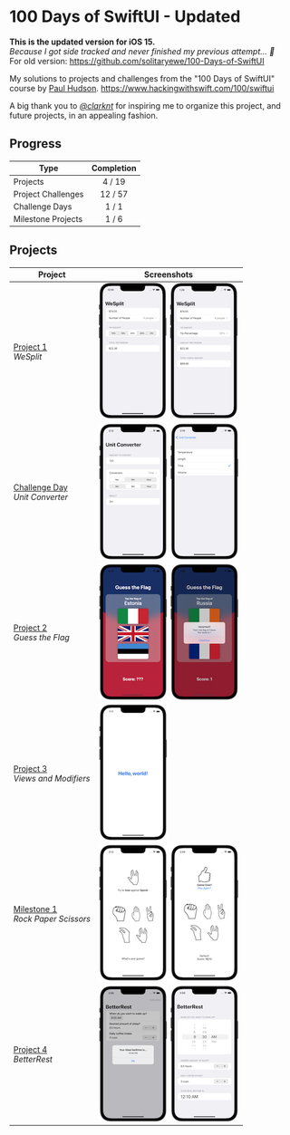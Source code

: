 # 100 Days of SwiftUI - Updated
<b>This is the updated version for iOS 15.</b><br>
<i>Because I got side tracked and never finished my previous attempt... 🫠</i><br>
For old version: https://github.com/solitaryewe/100-Days-of-SwiftUI

My solutions to projects and challenges from the "100 Days of SwiftUI" course by [Paul Hudson](https://github.com/twostraws).
https://www.hackingwithswift.com/100/swiftui

A big thank you to *[@clarknt](https://github.com/clarknt)* for inspiring me to organize this project, and future projects, in an appealing fashion.

## Progress

| Type | Completion |
| -------- | :----: |
| Projects | 4 / 19 |
| Project Challenges | 12 / 57 |
| Challenge Days | 1 / 1 |
| Milestone Projects | 1 / 6 |

## Projects

| Project | Screenshots |
| ------- | ---------- |
| [Project 1](https://github.com/solitaryewe/100-Days-of-SwiftUI-Updated/tree/main/Project-01) <br> *WeSplit* | [![Project 1 - WeSplit](https://github.com/solitaryewe/100-Days-of-SwiftUI-Updated/blob/main/Project-01/Screenshots/project01-small.png)](https://github.com/solitaryewe/100-Days-of-SwiftUI-Updated/blob/main/Project-01/Screenshots/project01-large.png) [![Project 1 (Challenges) - WeSplit](https://github.com/solitaryewe/100-Days-of-SwiftUI-Updated/blob/main/Project-01/Screenshots/project01-challenges-small.png)](https://github.com/solitaryewe/100-Days-of-SwiftUI-Updated/blob/main/Project-01/Screenshots/project01-challenges-large.png) |
| [Challenge Day](https://github.com/solitaryewe/100-Days-of-SwiftUI-Updated/tree/main/Challenge-Day) <br> *Unit Converter* | [![Challenge Day - Unit Converter](https://github.com/solitaryewe/100-Days-of-SwiftUI-Updated/blob/main/Challenge-Day/Screenshots/challenge-day1-small.png)](https://github.com/solitaryewe/100-Days-of-SwiftUI-Updated/blob/main/Challenge-Day/Screenshots/challenge-day1-large.png) [![Challenge Day - Unit Converter](https://github.com/solitaryewe/100-Days-of-SwiftUI-Updated/blob/main/Challenge-Day/Screenshots/challenge-day2-small.png)](https://github.com/solitaryewe/100-Days-of-SwiftUI-Updated/blob/main/Challenge-Day/Screenshots/challenge-day2-large.png) |
| [Project 2](https://github.com/solitaryewe/100-Days-of-SwiftUI-Updated/tree/main/Project-02) <br> *Guess the Flag* | [![Project 2 - Guess the Flag](https://github.com/solitaryewe/100-Days-of-SwiftUI-Updated/blob/main/Project-02/Screenshots/project2-small.png)](https://github.com/solitaryewe/100-Days-of-SwiftUI-Updated/blob/main/Project-02/Screenshots/project2-large.png) [![Project 2 - Guess the Flag](https://github.com/solitaryewe/100-Days-of-SwiftUI-Updated/blob/main/Project-02/Screenshots/project2-challenges-small.png)](https://github.com/solitaryewe/100-Days-of-SwiftUI-Updated/blob/main/Project-02/Screenshots/project2-challenges-large.png) |
| [Project 3](https://github.com/solitaryewe/100-Days-of-SwiftUI-Updated/tree/main/Project-03) <br> *Views and Modifiers* | [![Project 3 - Views and Modifiers](https://github.com/solitaryewe/100-Days-of-SwiftUI-Updated/blob/main/Project-03/Screenshots/project3-small.png)](https://github.com/solitaryewe/100-Days-of-SwiftUI-Updated/blob/main/Project-03/Screenshots/project3-large.png) |
| [Milestone 1](https://github.com/solitaryewe/100-Days-of-SwiftUI-Updated/tree/main/Milestone-01) <br> *Rock Paper Scissors* | [![Milestone 1 - Rock Paper Scissors](https://github.com/solitaryewe/100-Days-of-SwiftUI-Updated/blob/main/Milestone-01/Screenshots/milestone1a-small.png)](https://github.com/solitaryewe/100-Days-of-SwiftUI-Updated/blob/main/Milestone-01/Screenshots/milestone1a-large.png) [![Milestone 1 - Rock Paper Scissors](https://github.com/solitaryewe/100-Days-of-SwiftUI-Updated/blob/main/Milestone-01/Screenshots/milestone1b-small.png)](https://github.com/solitaryewe/100-Days-of-SwiftUI-Updated/blob/main/Milestone-01/Screenshots/milestone1b-large.png) |
| [Project 4](https://github.com/solitaryewe/100-Days-of-SwiftUI-Updated/tree/main/Project-04) <br> *BetterRest* | [![Project 4 - BetterRest](https://github.com/solitaryewe/100-Days-of-SwiftUI-Updated/blob/main/Project-04/Screenshots/project4-small.png)](https://github.com/solitaryewe/100-Days-of-SwiftUI-Updated/blob/main/Project-04/Screenshots/project4-large.png) [![Project 4 - BetterRest](https://github.com/solitaryewe/100-Days-of-SwiftUI-Updated/blob/main/Project-04/Screenshots/project4-challenges-small.png)](https://github.com/solitaryewe/100-Days-of-SwiftUI-Updated/blob/main/Project-04/Screenshots/project4-challenges-large.png) |
